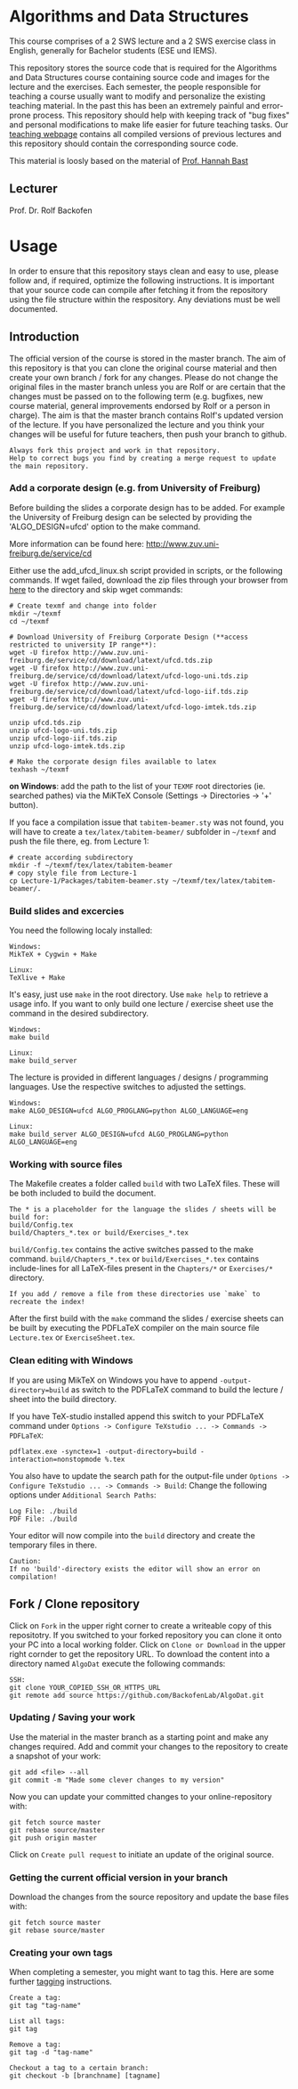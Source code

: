 # Algorithms and Data Structures 

This course comprises of a 2 SWS lecture and a 2 SWS exercise class in English, generally for Bachelor students (ESE und IEMS). 

This repository stores the source code that is required for the Algorithms and Data Structures course containing source code and images for the lecture and the exercises. Each semester, the people responsible for teaching a course usually want to modify and personalize the existing teaching material. In the past this has been an extremely painful and error-prone process. This repository should help with keeping track of "bug fixes" and personal modifications to make life easier for future teaching tasks. Our [teaching webpage](http://www.bioinf.uni-freiburg.de/Lehre/index.html?en) contains all compiled versions of previous lectures and this repository should contain the corresponding source code.

This material is loosly based on the material of [Prof. Hannah Bast](https://ad.informatik.uni-freiburg.de/staff/bast)

## Lecturer
Prof. Dr. Rolf Backofen

# Usage
In order to ensure that this repository stays clean and easy to use, please follow and, if required, optimize the following instructions. It is important that your source code can compile after fetching it from the repository using the file structure within the respository. Any deviations must be well documented.

## Introduction
The official version of the course is stored in the master branch. The aim of this repository is that you can clone the original course material and then create your own branch / fork for any changes. Please do not change the original files in the master branch unless you are Rolf or are certain that the changes must be passed on to the following term (e.g. bugfixes, new course material, general improvements endorsed by Rolf or a person in charge). The aim is that the master branch contains Rolf's updated version of the lecture. If you have personalized the lecture and you think your changes will be useful for future teachers, then push your branch to github.

```
Always fork this project and work in that repository.
Help to correct bugs you find by creating a merge request to update the main repository.
```

### Add a corporate design (e.g. from University of Freiburg)
Before building the slides a corporate design has to be added. For example the University of Freiburg design can be selected by providing the 'ALGO_DESIGN=ufcd' option to the make command.

More information can be found here: http://www.zuv.uni-freiburg.de/service/cd

Either use the add_ufcd_linux.sh script provided in scripts, or the following commands. If wget failed, download the zip files through your browser from [here](http://www.zuv.uni-freiburg.de/service/cd/download/latext/) to the directory and skip wget commands:
```
# Create texmf and change into folder
mkdir ~/texmf
cd ~/texmf

# Download University of Freiburg Corporate Design (**access restricted to university IP range**):
wget -U firefox http://www.zuv.uni-freiburg.de/service/cd/download/latext/ufcd.tds.zip
wget -U firefox http://www.zuv.uni-freiburg.de/service/cd/download/latext/ufcd-logo-uni.tds.zip
wget -U firefox http://www.zuv.uni-freiburg.de/service/cd/download/latext/ufcd-logo-iif.tds.zip
wget -U firefox http://www.zuv.uni-freiburg.de/service/cd/download/latext/ufcd-logo-imtek.tds.zip

unzip ufcd.tds.zip
unzip ufcd-logo-uni.tds.zip
unzip ufcd-logo-iif.tds.zip
unzip ufcd-logo-imtek.tds.zip

# Make the corporate design files available to latex
texhash ~/texmf
```

**on Windows**: add the path to the list of your `TEXMF` root directories (ie. searched pathes) via the MiKTeX Console (Settings -> Directories -> '+' button).

If you face a compilation issue that `tabitem-beamer.sty` was not found, you will have to create a `tex/latex/tabitem-beamer/` subfolder in `~/texmf` and push the file there, eg. from Lecture 1:
```[bash]
# create according subdirectory
mkdir -f ~/texmf/tex/latex/tabitem-beamer
# copy style file from Lecture-1
cp Lecture-1/Packages/tabitem-beamer.sty ~/texmf/tex/latex/tabitem-beamer/.
```

### Build slides and excercies

You need the following localy installed:

```
Windows:
MikTeX + Cygwin + Make

Linux:
TeXlive + Make
```

It's easy, just use `make` in the root directory. Use `make help` to retrieve a usage info.
If you want to only build one lecture / exercise sheet use the command in the desired subdirectory.
```
Windows:
make build

Linux:
make build_server
```

The lecture is provided in different languages / designs / programming languages. Use the respective switches to adjusted the settings.
```
Windows:
make ALGO_DESIGN=ufcd ALGO_PROGLANG=python ALGO_LANGUAGE=eng

Linux:
make build_server ALGO_DESIGN=ufcd ALGO_PROGLANG=python ALGO_LANGUAGE=eng
```
### Working with source files
The Makefile creates a folder called `build` with two LaTeX files. These will be both included to build the document.
```
The * is a placeholder for the language the slides / sheets will be build for:
build/Config.tex
build/Chapters_*.tex or build/Exercises_*.tex
```

`build/Config.tex` contains the active switches passed to the make command.
`build/Chapters_*.tex` or `build/Exercises_*.tex` contains include-lines for all
LaTeX-files present in the `Chapters/*` or `Exercises/*` directory.
```
If you add / remove a file from these directories use `make` to recreate the index!
```

After the first build with the `make` command the slides / exercise sheets can be built by executing the PDFLaTeX compiler
on the main source file `Lecture.tex` or `ExerciseSheet.tex`.

### Clean editing with Windows
If you are using MikTeX on Windows you have to append `-output-directory=build` as switch to the PDFLaTeX command to build
the lecture / sheet into the build directory.

If you have TeX-studio installed append this switch to your PDFLaTeX command under
`Options -> Configure TeXstudio ... -> Commands -> PDFLaTeX`:
```
pdflatex.exe -synctex=1 -output-directory=build -interaction=nonstopmode %.tex
```
You also have to update the search path for the output-file under `Options -> Configure TeXstudio ... -> Commands -> Build`:
Change the following options under `Additional Search Paths`:
```
Log File: ./build
PDF File: ./build
```
Your editor will now compile into the `build` directory and create the temporary files in there.
```
Caution:
If no 'build'-directory exists the editor will show an error on compilation!
```

## Fork / Clone repository
Click on `Fork` in the upper right corner to create a writeable copy of this repositotry.
If you switched to your forked repository you can clone it onto your PC into a local working folder.
Click on `Clone or Download` in the upper right cornder to get the repository URL.
To download the content into a directory named ```AlgoDat``` execute the following commands:
```
SSH:
git clone YOUR_COPIED_SSH_OR_HTTPS_URL
git remote add source https://github.com/BackofenLab/AlgoDat.git
```

### Updating / Saving your work
Use the material in the master branch as a starting point and make any changes required.
Add and commit your changes to the repository to create a snapshot of your work:
```
git add <file> --all
git commit -m "Made some clever changes to my version"
```
Now you can update your committed changes to your online-repository with:
```
git fetch source master
git rebase source/master
git push origin master
```
Click on `Create pull request` to initiate an update of the original source. 

### Getting the current official version in your branch

Download the changes from the source repository and update the base files with:
```
git fetch source master
git rebase source/master
```

### Creating your own tags
When completing a semester, you might want to tag this. Here are some further [tagging](https://git-scm.com/book/en/v2/Git-Basics-Tagging) instructions.
```
Create a tag:
git tag "tag-name"

List all tags:
git tag

Remove a tag:
git tag -d "tag-name"

Checkout a tag to a certain branch:
git checkout -b [branchname] [tagname]
```
